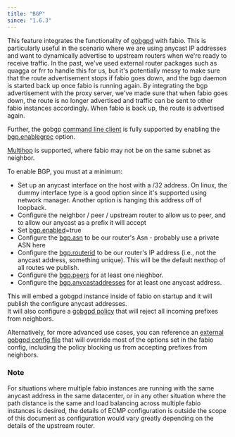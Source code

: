 ```yaml
---
title: "BGP"
since: "1.6.3"
---
```


This feature integrates the functionality of [gobgpd](https://github.com/osrg/gobgp)
with fabio.  This is particularly useful in the scenario where we are using
anycast IP addresses and want to dynamically advertise to upstream routers
when we're ready to receive traffic.  In the past, we've used external router
packages such as quagga or frr to handle this for us, but it's potentially
messy to make sure that the route advertisement stops if fabio goes down,
and the bgp daemon is started back up once fabio is running again.
By integrating the bgp advertisement with the proxy server, we've made
sure that when fabio goes down, the route is no longer advertised and 
traffic can be sent to other fabio instances accordingly.  When fabio is back up,
the route is advertised again.  

Further, the gobgp [command line client](https://github.com/osrg/gobgp/blob/master/docs/sources/cli-command-syntax.md) 
is fully supported by enabling 
the [bgp.enablegrpc](/ref/bgp.enablegrpc/) option.

[Multihop](/ref/bgp.multihop/) is supported, where fabio may not be
on the same subnet as neighbor.

To enable BGP, you must at a minimum:
* Set up an anycast interface on the host with a /32 address.  On linux, the dummy interface type is a good option 
  since it's supported using network manager.  Another option is hanging this address off of loopback.
* Configure the neighbor / peer / upstream router to allow us to peer, and to allow our anycast as a prefix it will 
  accept
* Set [bgp.enabled](/ref/bgp.enabled/)=true
* Configure the [bgp.asn](/ref/bgp.asn/) to be our router's Asn - probably use a private ASN here
* Configure the [bgp.routerid](/ref/bgp.routerid/) to be our router's IP address (i.e., not the anycast address, 
  something unique).  This will be the default nexthop of all routes we publish.
* Configure the [bgp.peers](/ref/bgp.peers/) for at least one nieghbor.
* Configure the [bgp.anycastaddresses](/ref/bgp.anycastaddresses) for at least one anycast address.

This will embed a gobgpd instance inside of fabio on startup and it will publish the configure anycast addresses.  
It will also configure a [gobgpd policy](https://github.com/osrg/gobgp/blob/master/docs/sources/policy.md)
that will reject all incoming prefixes from neighbors.

Alternatively, for more advanced use cases, you can reference an [external gobgpd config file](/ref/bgp.gobgpdcfgfile/) 
that will override
most of the options set in the fabio config, including the policy
blocking us from accepting prefixes from neighbors.


### Note
For situations where multiple fabio instances are running with the same anycast address
in the same datacenter, or in any other situation where the path distance
is the same and load balancing across multiple fabio instances is desired, 
the details of ECMP configuration is outside the scope of
this document as configuration would vary greatly depending on the 
details of the upstream router.

